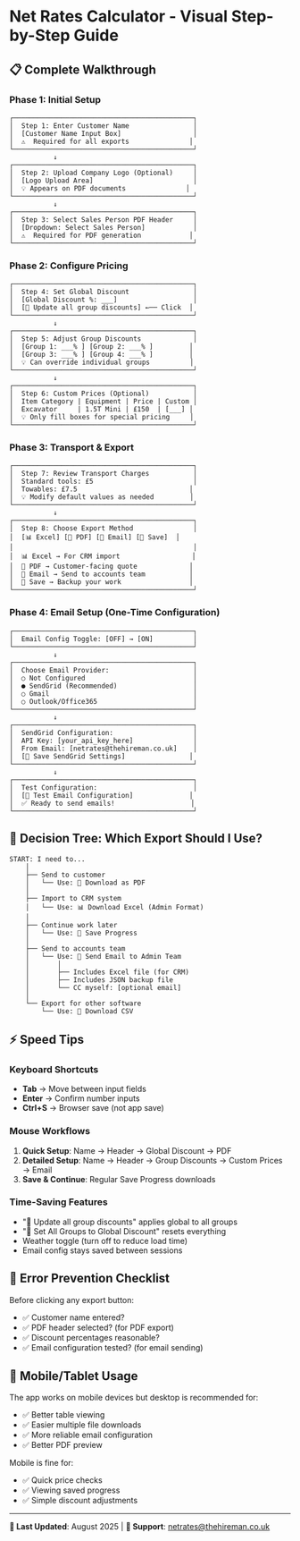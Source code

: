 # Net Rates Calculator - Visual Step-by-Step Guide

## 📋 **Complete Walkthrough**

### Phase 1: Initial Setup
```
┌─────────────────────────────────────────────┐
│  Step 1: Enter Customer Name                │
│  [Customer Name Input Box]                  │
│  ⚠️  Required for all exports               │
└─────────────────────────────────────────────┘
           ↓
┌─────────────────────────────────────────────┐
│  Step 2: Upload Company Logo (Optional)     │
│  [Logo Upload Area]                         │
│  💡 Appears on PDF documents               │
└─────────────────────────────────────────────┘
           ↓
┌─────────────────────────────────────────────┐
│  Step 3: Select Sales Person PDF Header     │
│  [Dropdown: Select Sales Person]            │
│  ⚠️  Required for PDF generation            │
└─────────────────────────────────────────────┘
```

### Phase 2: Configure Pricing
```
┌─────────────────────────────────────────────┐
│  Step 4: Set Global Discount                │
│  [Global Discount %: ___]                   │
│  [🔄 Update all group discounts] ←── Click  │
└─────────────────────────────────────────────┘
           ↓
┌─────────────────────────────────────────────┐
│  Step 5: Adjust Group Discounts             │
│  [Group 1: ___% ] [Group 2: ___% ]         │
│  [Group 3: ___% ] [Group 4: ___% ]         │
│  💡 Can override individual groups          │
└─────────────────────────────────────────────┘
           ↓
┌─────────────────────────────────────────────┐
│  Step 6: Custom Prices (Optional)           │
│  Item Category | Equipment | Price | Custom │
│  Excavator     | 1.5T Mini | £150  | [___] │
│  💡 Only fill boxes for special pricing     │
└─────────────────────────────────────────────┘
```

### Phase 3: Transport & Export
```
┌─────────────────────────────────────────────┐
│  Step 7: Review Transport Charges           │
│  Standard tools: £5                         │
│  Towables: £7.5                            │
│  💡 Modify default values as needed         │
└─────────────────────────────────────────────┘
           ↓
┌─────────────────────────────────────────────┐
│  Step 8: Choose Export Method               │
│  [📊 Excel] [📄 PDF] [📨 Email] [💾 Save]  │
│                                             │
│  📊 Excel → For CRM import                  │
│  📄 PDF → Customer-facing quote             │
│  📨 Email → Send to accounts team           │
│  💾 Save → Backup your work                 │
└─────────────────────────────────────────────┘
```

### Phase 4: Email Setup (One-Time Configuration)
```
┌─────────────────────────────────────────────┐
│  Email Config Toggle: [OFF] → [ON]          │
└─────────────────────────────────────────────┘
           ↓
┌─────────────────────────────────────────────┐
│  Choose Email Provider:                     │
│  ○ Not Configured                           │
│  ● SendGrid (Recommended)                   │
│  ○ Gmail                                    │
│  ○ Outlook/Office365                        │
└─────────────────────────────────────────────┘
           ↓
┌─────────────────────────────────────────────┐
│  SendGrid Configuration:                    │
│  API Key: [your_api_key_here]               │
│  From Email: [netrates@thehireman.co.uk]    │
│  [💾 Save SendGrid Settings]                │
└─────────────────────────────────────────────┘
           ↓
┌─────────────────────────────────────────────┐
│  Test Configuration:                        │
│  [🧪 Test Email Configuration]              │
│  ✅ Ready to send emails!                   │
└─────────────────────────────────────────────┘
```

## 🎯 **Decision Tree: Which Export Should I Use?**

```
START: I need to...
    │
    ├── Send to customer
    │   └── Use: 📄 Download as PDF
    │
    ├── Import to CRM system  
    │   └── Use: 📊 Download Excel (Admin Format)
    │
    ├── Continue work later
    │   └── Use: 💾 Save Progress
    │
    ├── Send to accounts team
    │   └── Use: 📨 Send Email to Admin Team
    │       │
    │       ├── Includes Excel file (for CRM)
    │       ├── Includes JSON backup file  
    │       └── CC myself: [optional email]
    │
    └── Export for other software
        └── Use: 📄 Download CSV
```

## ⚡ **Speed Tips**

### Keyboard Shortcuts
- **Tab** → Move between input fields
- **Enter** → Confirm number inputs
- **Ctrl+S** → Browser save (not app save)

### Mouse Workflows
1. **Quick Setup**: Name → Header → Global Discount → PDF
2. **Detailed Setup**: Name → Header → Group Discounts → Custom Prices → Email
3. **Save & Continue**: Regular Save Progress downloads

### Time-Saving Features
- "🔄 Update all group discounts" applies global to all groups
- "🔄 Set All Groups to Global Discount" resets everything
- Weather toggle (turn off to reduce load time)
- Email config stays saved between sessions

## 🚨 **Error Prevention Checklist**

Before clicking any export button:
- ✅ Customer name entered?
- ✅ PDF header selected? (for PDF export)
- ✅ Discount percentages reasonable?
- ✅ Email configuration tested? (for email sending)

## 📱 **Mobile/Tablet Usage**

The app works on mobile devices but desktop is recommended for:
- ✅ Better table viewing
- ✅ Easier multiple file downloads  
- ✅ More reliable email configuration
- ✅ Better PDF preview

Mobile is fine for:
- ✅ Quick price checks
- ✅ Viewing saved progress
- ✅ Simple discount adjustments

---
**🔄 Last Updated**: August 2025 | **📧 Support**: netrates@thehireman.co.uk
